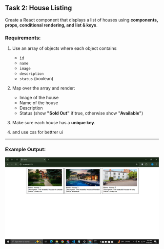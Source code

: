## Task 2: House Listing

Create a React component that displays a list of houses using **components, props, conditional rendering, and list & keys**.

### Requirements:
1. Use an array of objects where each object contains:
   - `id`
   - `name`
   - `image`
   - `description`
   - `status` (boolean)

2. Map over the array and render:
   - Image of the house  
   - Name of the house  
   - Description  
   - Status (show **"Sold Out"** if true, otherwise show **"Available"**)

3. Make sure each house has a **unique key**.
4. and use css for bettrer ui

---

### Example Output:
![House Listing Screenshot](./public/screenshot.png)

